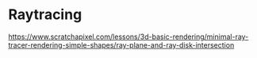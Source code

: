 # Raytracing

https://www.scratchapixel.com/lessons/3d-basic-rendering/minimal-ray-tracer-rendering-simple-shapes/ray-plane-and-ray-disk-intersection